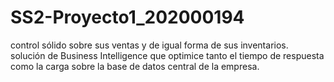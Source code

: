 # SS2-Proyecto1_202000194
control sólido sobre sus ventas y de igual forma de sus inventarios. solución de Business Intelligence que optimice tanto el tiempo de respuesta como la carga sobre la base de datos central de la empresa.
